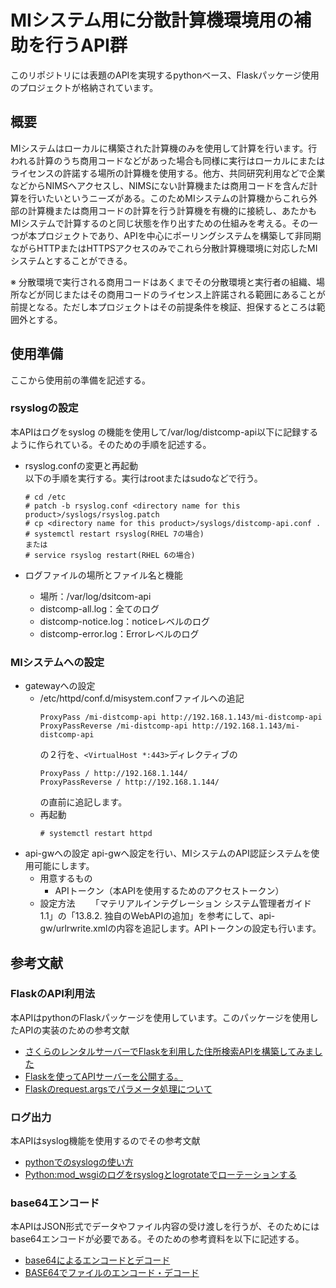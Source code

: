 # MIシステム用に分散計算機環境用の補助を行うAPI群
このリポジトリには表題のAPIを実現するpythonベース、Flaskパッケージ使用のプロジェクトが格納されています。
## 概要
MIシステムはローカルに構築された計算機のみを使用して計算を行います。行われる計算のうち商用コードなどがあった場合も同様に実行はローカルにまたはライセンスの許諾する場所の計算機を使用する。他方、共同研究利用などで企業などからNIMSへアクセスし、NIMSにない計算機または商用コードを含んだ計算を行いたいというニーズがある。このためMIシステムの計算機からこれら外部の計算機または商用コードの計算を行う計算機を有機的に接続し、あたかもMIシステムで計算するのと同じ状態を作り出すための仕組みを考える。その一つが本プロジェクトであり、APIを中心にポーリングシステムを構築して非同期ながらHTTPまたはHTTPSアクセスのみでこれら分散計算機環境に対応したMIシステムとすることができる。

※ 分散環境で実行される商用コードはあくまでその分散環境と実行者の組織、場所などが同じまたはその商用コードのライセンス上許諾される範囲にあることが前提となる。ただし本プロジェクトはその前提条件を検証、担保するところは範囲外とする。

## 使用準備
ここから使用前の準備を記述する。

### rsyslogの設定
本APIはログをsyslog の機能を使用して/var/log/distcomp-api以下に記録するように作られている。そのための手順を記述する。

* rsyslog.confの変更と再起動   
  以下の手順を実行する。実行はrootまたはsudoなどで行う。
  ```
  # cd /etc
  # patch -b rsyslog.conf <directory name for this product>/syslogs/rsyslog.patch
  # cp <directory name for this product>/syslogs/distcomp-api.conf .
  # systemctl restart rsyslog(RHEL 7の場合)
  または
  # service rsyslog restart(RHEL 6の場合)
  ```

* ログファイルの場所とファイル名と機能
  + 場所：/var/log/dsitcom-api
  + distcomp-all.log：全てのログ
  + distcomp-notice.log：noticeレベルのログ
  + distcomp-error.log：Errorレベルのログ

### MIシステムへの設定
* gatewayへの設定
  + /etc/httpd/conf.d/misystem.confファイルへの追記
    ```
    ProxyPass /mi-distcomp-api http://192.168.1.143/mi-distcomp-api
    ProxyPassReverse /mi-distcomp-api http://192.168.1.143/mi-distcomp-api
    ```
    の２行を、```<VirtualHost *:443>```ディレクティブの  
    ```
    ProxyPass / http://192.168.1.144/
    ProxyPassReverse / http://192.168.1.144/
    ```
    の直前に追記します。
  + 再起動
    ```
    # systemctl restart httpd
    ```
* api-gwへの設定
  api-gwへ設定を行い、MIシステムのAPI認証システムを使用可能にします。
  * 用意するもの
    + APIトークン（本APIを使用するためのアクセストークン）
  * 設定方法 
　　「マテリアルインテグレーション システム管理者ガイド 1.1」の「13.8.2. 独自のWebAPIの追加」を参考にして、api-gw/urlrwrite.xmlの内容を追記します。APIトークンの設定も行います。

## 参考文献
### FlaskのAPI利用法
本APIはpythonのFlaskパッケージを使用しています。このパッケージを使用したAPIの実装のための参考文献
* [さくらのレンタルサーバーでFlaskを利用した住所検索APIを構築してみました](https://day-journal.com/memo/try-019/)
* [Flaskを使ってAPIサーバーを公開する。](http://rennnosukesann.hatenablog.com/entry/2018/07/21/155401)
* [Flaskのrequest.argsでパラメータ処理について](https://qiita.com/uokada/items/7cc35fbe2f956615259b)

### ログ出力
本APIはsyslog機能を使用するのでその参考文献
* [pythonでのsyslogの使い方](https://qiita.com/Esfahan/items/7888914dca0e8d23eac3)
* [Python:mod_wsgiのログをrsyslogとlogrotateでローテーションする](https://blog.amedama.jp/entry/2015/09/13/000901)

### base64エンコード
本APIはJSON形式でデータやファイル内容の受け渡しを行うが、そのためにはbase64エンコードが必要である。そのための参考資料を以下に記述する。
* [base64によるエンコードとデコード](python.ambitious-engineer.com/archives/2066)
* [BASE64でファイルのエンコード・デコード](https://algorithm.joho.info/programming/python/base64-encode-decode-py/)

